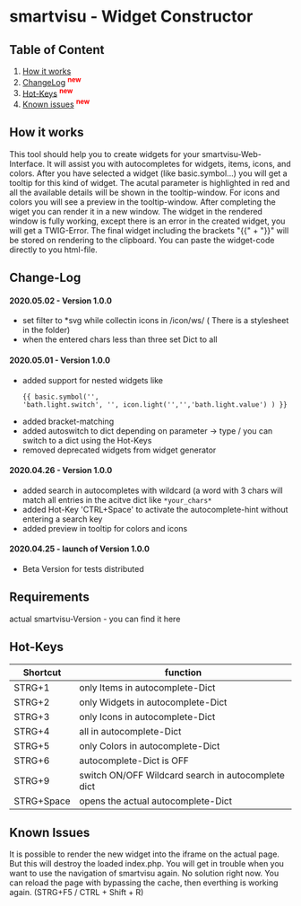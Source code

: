 # smartvisu - Widget Constructor

## Table of Content
1. [How it works](#howitworks)
2. [ChangeLog](#ChangeLog) <sup><span style="color:red"> **new**</span></sup>
3. [Hot-Keys](#hotkeys) <sup><span style="color:red"> **new**</span></sup>
4. [Known issues](#issues) <sup><span style="color:red"> **new**</span></sup>

<a name="howitworks"/></a>
## How it works

This tool should help you to create widgets for your smartvisu-Web-Interface.
It will assist you with autocompletes for widgets, items, icons, and colors.
After you have selected a widget (like basic.symbol...) you will get a tooltip for this kind of widget. The acutal parameter is highlighted in red and all the available details will be shown in the tooltip-window.
For icons and colors you will see a preview in the tooltip-window.
After completing the wiget you can render it in a new window. The widget in the rendered window is fully working, except there is an error in the created widget, you will get a TWIG-Error.
The final widget including the brackets "{{" + "}}" will be stored on rendering to the clipboard.
You can paste the widget-code directly to you html-file.


<a name="ChangeLog"/></a>
## Change-Log

#### 2020.05.02 - Version 1.0.0
- set filter to *svg while collectin icons in /icon/ws/ ( There is a stylesheet in the folder)
- when the entered chars less than three set Dict to all 

#### 2020.05.01 - Version 1.0.0
- added support for nested widgets like <pre><code>{{ basic.symbol('', 'bath.light.switch', '', icon.light('','','bath.light.value') ) }}
</code></pre>
- added bracket-matching
- added autoswitch to dict depending on parameter -> type / you can switch to a dict using the Hot-Keys
- removed deprecated widgets from widget generator

#### 2020.04.26 - Version 1.0.0

- added search in autocompletes with wildcard (a word with 3 chars will match all entries in the acitve dict like ```*your_chars*```
- added Hot-Key 'CTRL+Space' to activate the autocomplete-hint without entering a search key
- added preview in tooltip for colors and icons

#### 2020.04.25 - launch of Version 1.0.0

- Beta Version for tests distributed



## Requirements

actual smartvisu-Version - you can find it here

<a name="hotkeys"/></a>
## Hot-Keys
| Shortcut  |function   |
|---|---|
| STRG+1  | only Items in autocomplete-Dict  |
| STRG+2  | only Widgets in autocomplete-Dict  |
| STRG+3 |  only Icons in autocomplete-Dict  |
| STRG+4 |  all in autocomplete-Dict  |
| STRG+5 |  only Colors in autocomplete-Dict  |
| STRG+6 |  autocomplete-Dict is OFF |
| STRG+9 |  switch ON/OFF Wildcard search in autocomplete dict  |
| STRG+Space |  opens the actual autocomplete-Dict  |

<a name="issues"/></a>
## Known Issues

It is possible to render the new widget into the iframe on the actual page.
But this will destroy the loaded index.php. You will get in trouble when you want
to use the navigation of smartvisu again.
No solution right now.  You can reload the page with bypassing the cache,
then everthing is working again. (STRG+F5 / CTRL + Shift + R)

